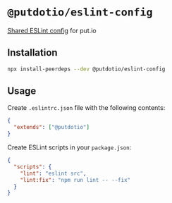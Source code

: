 # `@putdotio/eslint-config`

[Shared ESLint config](https://eslint.org/docs/developer-guide/shareable-configs) for put.io

## Installation

```bash
npx install-peerdeps --dev @putdotio/eslint-config
```

## Usage

Create `.eslintrc.json` file with the following contents:

```json
{
  "extends": ["@putdotio"]
}
```

Create ESLint scripts in your `package.json`:

```json
{
  "scripts": {
    "lint": "eslint src",
    "lint:fix": "npm run lint -- --fix"
  }
}
```

